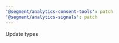 ```yaml
---
'@segment/analytics-consent-tools': patch
'@segment/analytics-signals': patch
---
```


Update types
